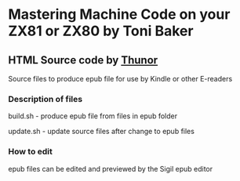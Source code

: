 # Mastering Machine Code on your ZX81 or ZX80 by Toni Baker
## HTML Source code by [Thunor](http://www.users.waitrose.com/~thunor/mmcoyzx81/index.html)
Source files to produce epub file for use by Kindle or other E-readers
### Description of files
build.sh - produce epub file from files in epub folder

update.sh - update source files after change to epub files
### How to edit
epub files can be edited and previewed by the Sigil epub editor
